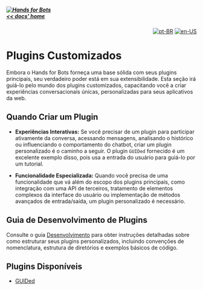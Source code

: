 ##### [![Hands for Bots](https://img.shields.io/badge/[•__•]-Hands_for_Bots-purple?style=social) <br>&lt;&lt; docs' home](../../README.md)

<div align="right">

[![pt-BR](https://img.shields.io/badge/pt-BR-white)](../plugins.md)
[![en-US](https://img.shields.io/badge/en-US-white)](../en-us/plugins.md)

</div>


# Plugins Customizados


Embora o Hands for Bots forneça uma base sólida com seus plugins principais, seu verdadeiro poder está em sua extensibilidade. Esta seção irá guiá-lo pelo mundo dos plugins customizados, capacitando você a criar experiências conversacionais únicas, personalizadas para seus aplicativos da web.


## Quando Criar um Plugin


- **Experiências Interativas:** Se você precisar de um plugin para participar ativamente da conversa, acessando mensagens, analisando o histórico ou influenciando o comportamento do chatbot, criar um plugin personalizado é o caminho a seguir. O plugin `GUIDed` fornecido é um excelente exemplo disso, pois usa a entrada do usuário para guiá-lo por um tutorial.


- **Funcionalidade Especializada:** Quando você precisa de uma funcionalidade que vá além do escopo dos plugins principais, como integração com uma API de terceiros, tratamento de elementos complexos da interface do usuário ou implementação de métodos avançados de entrada/saída, um plugin personalizado é necessário. 


## Guia de Desenvolvimento de Plugins


Consulte o guia [Desenvolvimento](./development.md) para obter instruções detalhadas sobre como estruturar seus plugins personalizados, incluindo convenções de nomenclatura, estrutura de diretórios e exemplos básicos de código.


## Plugins Disponíveis


- [GUIDed](./plugins/guided.md)

